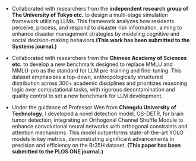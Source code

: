 - Collaborated with researchers from the **independent research group of The University of Tokyo etc.** to design a multi-stage simulation framework utilizing LLMs. This framework analyzes how residents perceive, process, and respond to disaster risk information, aiming to enhance disaster management strategies by modeling cognitive and social decision-making behaviors.**(This work has been submitted to the Systems journal.)**

- Collaborated with researchers from the **Chinese Academy of Sciences etc.** to develop a new benchmark designed to replace MMLU and MMLU-pro as the standard for LLM pre-training and fine-tuning. This dataset emphasizes a top-down, anthropologically structured distribution across 300+ academic disciplines and prioritizes reasoning logic over computational tasks, with rigorous decontamination and quality control to set a new benchmark for LLM development.

- Under the guidance of Professor Wen from **Chengdu University of Technology**, I developed a novel detection model, OS-DETR, for brain tumor detection, integrating an Orthogonal Channel Shuffle Module to enhance convolutional neural networks with orthogonal constraints and attention mechanisms. This model outperforms state-of-the-art YOLO models in key metrics, demonstrating significant advancements in precision and efficiency on the Br35H dataset. **(This paper has been submitted to the PLOS ONE journal.)**